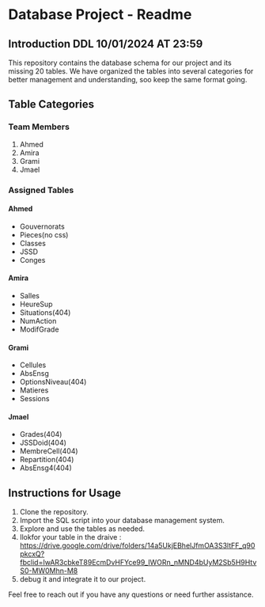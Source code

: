 # Database Project - Readme

## Introduction  DDL 10/01/2024 AT 23:59

This repository contains the database schema for our project and its missing 20 tables. We have organized the tables into several categories for better management and understanding, soo keep the same format going.

## Table Categories

### Team Members
1. Ahmed
2. Amira
3. Grami
4. Jmael

### Assigned Tables

#### Ahmed
- Gouvernorats
- Pieces(no css)
- Classes
- JSSD
- Conges

#### Amira
- Salles
- HeureSup
- Situations(404)
- NumAction
- ModifGrade

#### Grami
- Cellules
- AbsEnsg
- OptionsNiveau(404)
- Matieres
- Sessions

#### Jmael
- Grades(404)
- JSSDoid(404)
- MembreCell(404)
- Repartition(404)
- AbsEnsg4(404)

## Instructions for Usage

1. Clone the repository.
2. Import the SQL script into your database management system.
3. Explore and use the tables as needed.
4. llokfor your table in the draive : https://drive.google.com/drive/folders/14a5UkjEBhelJfmOA3S3ltFF_q90pkcxQ?fbclid=IwAR3cbkeT89EcmDvHFYce99_IWORn_nMND4bUyM2Sb5H9HtvS0-MW0Mhn-M8
5. debug it and integrate it to our project.

Feel free to reach out if you have any questions or need further assistance.
